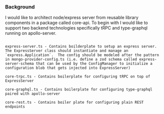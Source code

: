 ### Background

I would like to architect node/express server from reusable library components in a package called core-api. To begin with I would like to support two backend technologies specifically tRPC and type-graphql running on apollo-server.

```

express-server.ts - Contains boilderplate to setup an express server.  The ExpressServer class should instantiate and manage an `express.Application`.  The config should be modeled after the pattern in mongo-provider-config.ts (i.e. define a zod schema called express-server-schema that can be used by the ConfigManager to initialize a configuration blob that gets injected into ExpressServer)

core-trpc.ts - Contains boilerplate for configuring tRPC on top of ExpressServer

core-graphql.ts - Contains boilerplate for configuring type-graphql paired with apollo-server

core-rest.ts - Contains boiler plate for configuring plain REST endpoints

```

